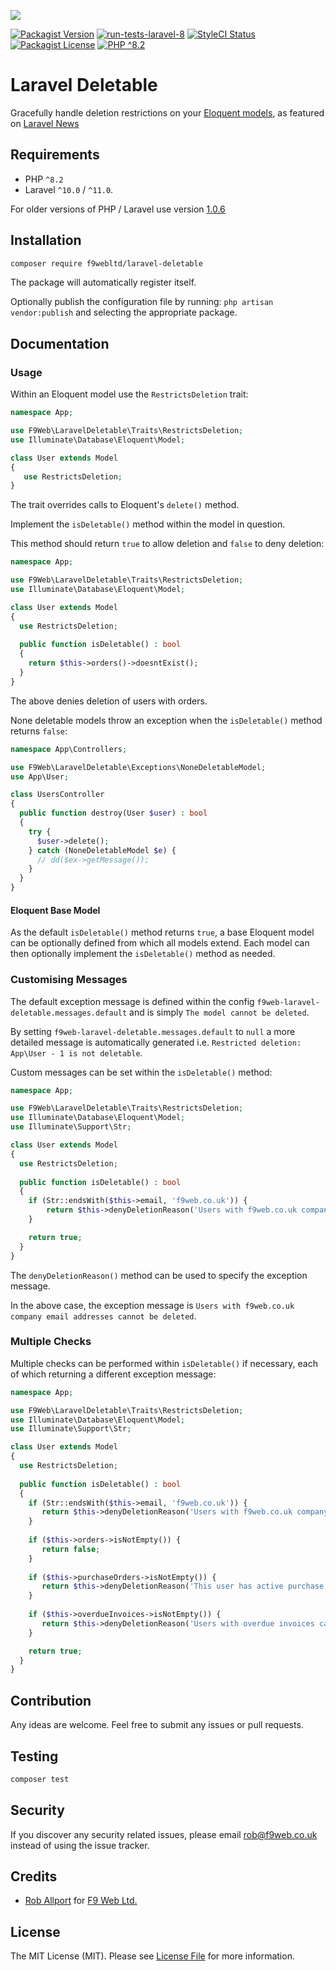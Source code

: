 ![](https://banners.beyondco.de/Laravel%20Deletable.png?theme=light&packageManager=composer+require&packageName=f9webltd%2Flaravel-deletable&pattern=architect&style=style_1&description=Gracefully+restrict+deletion+of+Laravel+Eloquent+models&md=1&showWatermark=0&fontSize=100px&images=trash)

[![Packagist Version](https://img.shields.io/packagist/v/f9webltd/laravel-deletable?style=flat-square)](https://packagist.org/packages/f9webltd/laravel-deletable)
[![run-tests-laravel-8](https://img.shields.io/github/workflow/status/f9webltd/laravel-deletable/run-tests-laravel-8?style=flat-square)](https://github.com/f9webltd/laravel-deletable/actions)
[![StyleCI Status](https://github.styleci.io/repos/278581318/shield)](https://github.styleci.io/repos/278581318)
[![Packagist License](https://img.shields.io/packagist/l/f9webltd/laravel-deletable?style=flat-square)](https://packagist.org/packages/f9webltd/laravel-deletable)
[![PHP ^8.2](https://img.shields.io/badge/php-%5E8.2-brightgreen)]()

# Laravel Deletable

Gracefully handle deletion restrictions on your [Eloquent models](https://laravel.com/docs/7.x/eloquent), as featured on [Laravel News](https://laravel-news.com/laravel-deletable-trait)

## Requirements

* PHP `^8.2`
* Laravel `^10.0` / `^11.0`.

For older versions of PHP / Laravel use version [1.0.6](https://github.com/f9webltd/laravel-deletable/tree/1.0.6)

## Installation

``` bash
composer require f9webltd/laravel-deletable
```

The package will automatically register itself.

Optionally publish the configuration file by running: `php artisan vendor:publish` and selecting the appropriate package.

## Documentation

 ### Usage
 
 Within an Eloquent model use the `RestrictsDeletion` trait:

 ```php
namespace App;

use F9Web\LaravelDeletable\Traits\RestrictsDeletion;
use Illuminate\Database\Eloquent\Model;

class User extends Model
{
    use RestrictsDeletion;
}
```

The trait overrides calls to Eloquent's `delete()` method.

Implement the `isDeletable()` method within the model in question. 

This method should return `true` to allow deletion and `false` to deny deletion:

```php
namespace App;

use F9Web\LaravelDeletable\Traits\RestrictsDeletion;
use Illuminate\Database\Eloquent\Model;

class User extends Model
{
  use RestrictsDeletion;
  
  public function isDeletable() : bool
  {
    return $this->orders()->doesntExist();
  }  
}
```

The above denies deletion of users with orders.

None deletable models throw an exception when the `isDeletable()` method returns `false`:

```php
namespace App\Controllers;

use F9Web\LaravelDeletable\Exceptions\NoneDeletableModel;
use App\User;

class UsersController
{
  public function destroy(User $user) : bool
  {
    try {
      $user->delete();
    } catch (NoneDeletableModel $e) {
      // dd($ex->getMessage());
    }
  }  
}
```

#### Eloquent Base Model

As the default `isDeletable()` method returns `true`, a base Eloquent model can be optionally defined from which all models extend. Each model can then optionally implement the `isDeletable()` method as needed.

### Customising Messages

The default exception message is defined within the config `f9web-laravel-deletable.messages.default` and is simply `The model cannot be deleted`.

By setting `f9web-laravel-deletable.messages.default` to `null` a more detailed message is automatically generated i.e. `Restricted deletion: App\User - 1 is not deletable`.

Custom messages can be set within the `isDeletable()` method:

```php
namespace App;

use F9Web\LaravelDeletable\Traits\RestrictsDeletion;
use Illuminate\Database\Eloquent\Model;
use Illuminate\Support\Str;

class User extends Model
{
  use RestrictsDeletion;
  
  public function isDeletable() : bool
  {
    if (Str::endsWith($this->email, 'f9web.co.uk')) {
        return $this->denyDeletionReason('Users with f9web.co.uk company email addresses cannot be deleted');
    }

    return true;
  }  
}
```

The `denyDeletionReason()` method can be used to specify the exception message. 

In the above case, the exception message is `Users with f9web.co.uk company email addresses cannot be deleted`.

### Multiple Checks

Multiple checks can be performed within `isDeletable()` if necessary, each of which returning a different exception message: 

```php
namespace App;

use F9Web\LaravelDeletable\Traits\RestrictsDeletion;
use Illuminate\Database\Eloquent\Model;
use Illuminate\Support\Str;

class User extends Model
{
  use RestrictsDeletion;
  
  public function isDeletable() : bool
  {
    if (Str::endsWith($this->email, 'f9web.co.uk')) {
       return $this->denyDeletionReason('Users with f9web.co.uk company email addresses cannot be deleted');
    }
    
    if ($this->orders->isNotEmpty()) {
       return false;
    }
    
    if ($this->purchaseOrders->isNotEmpty()) {
       return $this->denyDeletionReason('This user has active purchase orders and cannot be deleted');
    }
    
    if ($this->overdueInvoices->isNotEmpty()) {
       return $this->denyDeletionReason('Users with overdue invoices cannot be deleted');
    }

    return true;
  }  
}
```

## Contribution

Any ideas are welcome. Feel free to submit any issues or pull requests.

## Testing

``` bash
composer test
```

## Security

If you discover any security related issues, please email rob@f9web.co.uk instead of using the issue tracker.

## Credits

- [Rob Allport](https://github.com/ultrono) for [F9 Web Ltd.](https://www.f9web.co.uk)

## License

The MIT License (MIT). Please see [License File](LICENSE.md) for more information.
